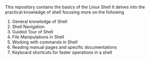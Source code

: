 This repository contains the basics of the Linux Shell
It delves into the practical knowledge of shell focusing more on the following
1. General knowledge of Shell
2. Shell Navigation
3. Guided Tour of Shell
4. File Manipulations in Shell
5. Working with commands in Shell
6. Reading manual pages and specific documentations
7. Keyboard shortcuts for faster operations in a shell
